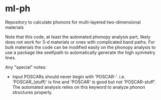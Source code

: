 # ml-ph
Repository to calculate phonons for multi-layered two-dimensional materials

Note that this code, at least the automated phonopy analysis part, likely does not work for 3-d materials or ones with  complicated band paths. For bulk materials the code can be modified easily on the phonopy analysis to use a package like seeKpath to automatically generate the high symmetry lines.

Any "special" notes:
* Input POSCARs should never begin with 'POSCAR-'. i.e. 'POSCAR_(stuff)' is fine and 'POSCAR' is good but not 'POSCAR-stuff'. The automated analysis relies on this keyword to analyze phonon structures properly.
